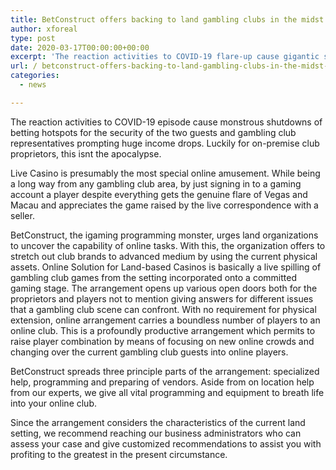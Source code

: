 ```yaml
---
title: BetConstruct offers backing to land gambling clubs in the midst of COVID-19 pandemic
author: xforeal 
type: post
date: 2020-03-17T00:00:00+00:00
excerpt: 'The reaction activities to COVID-19 flare-up cause gigantic shutdowns of betting hotspots for the security of the two guests and gambling club workers prompting huge income drops '
url: / betconstruct-offers-backing-to-land-gambling-clubs-in-the-midst-of-covid-19-pandemic/
categories:
  - news

---
```

The reaction activities to COVID-19 episode cause monstrous shutdowns of betting hotspots for the security of the two guests and gambling club representatives prompting huge income drops. Luckily for on-premise club proprietors, this isnt the apocalypse. 

Live Casino is presumably the most special online amusement. While being a long way from any gambling club area, by just signing in to a gaming account a player despite everything gets the genuine flare of Vegas and Macau and appreciates the game raised by the live correspondence with a seller. 

BetConstruct, the igaming programming monster, urges land organizations to uncover the capability of online tasks. With this, the organization offers to stretch out club brands to advanced medium by using the current physical assets. Online Solution for Land-based Casinos is basically a live spilling of gambling club games from the setting incorporated onto a committed gaming stage. The arrangement opens up various open doors both for the proprietors and players not to mention giving answers for different issues that a gambling club scene can confront. With no requirement for physical extension, online arrangement carries a boundless number of players to an online club. This is a profoundly productive arrangement which permits to raise player combination by means of focusing on new online crowds and changing over the current gambling club guests into online players. 

BetConstruct spreads three principle parts of the arrangement: specialized help, programming and preparing of vendors. Aside from on location help from our experts, we give all vital programming and equipment to breath life into your online club. 

Since the arrangement considers the characteristics of the current land setting, we recommend reaching our business administrators who can assess your case and give customized recommendations to assist you with profiting to the greatest in the present circumstance.